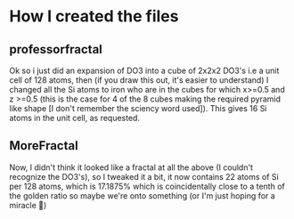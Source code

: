 # How I created the files

## professorfractal
Ok so i just did an expansion of DO3 into a cube of 2x2x2 DO3's i.e
a unit cell of 128 atoms, then (if you draw this out, it's easier to
understand) I changed all the Si atoms to iron who are in the cubes
for which x>=0.5 and z >=0.5 (this is the case for 4 of the 8 cubes
making the required pyramid like shape [I don't remember the sciency
word used]). This gives 16 Si atoms in the unit cell, as requested.

## MoreFractal
Now, I didn't think it looked like a fractal at all the above
(I couldn't recognize the DO3's), so I tweaked it a bit,
it now contains 22 atoms of Si per 128 atoms, which is 
17.1875% which is coincidentally close to a tenth of the golden
ratio so maybe we're onto something (or I'm just hoping for
a miracle 🫠)
